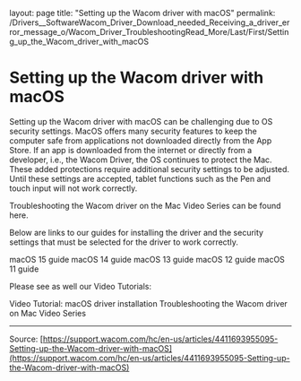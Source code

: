 layout: page
title: "Setting up the Wacom driver with macOS"
permalink: /Drivers__SoftwareWacom_Driver_Download_needed_Receiving_a_driver_error_message_o/Wacom_Driver_TroubleshootingRead_More/Last/First/Setting_up_the_Wacom_driver_with_macOS

# Setting up the Wacom driver with macOS

Setting up the Wacom driver with macOS can be challenging due to OS security settings. MacOS offers many security features to keep the computer safe from applications not downloaded directly from the App Store. If an app is downloaded from the internet or directly from a developer, i.e., the Wacom Driver, the OS continues to protect the Mac. These added protections require additional security settings to be adjusted. Until these settings are accepted, tablet functions such as the Pen and touch input will not work correctly.  

Troubleshooting the Wacom driver on the Mac Video Series can be found here.


Below are links to our guides for installing the driver and the security settings that must be selected for the driver to work correctly. 

macOS 15 guide
macOS 14 guide
macOS 13 guide
macOS 12 guide
macOS 11 guide



Please see as well our Video Tutorials:

Video Tutorial: macOS driver installation
Troubleshooting the Wacom driver on Mac Video Series

---
Source: [https://support.wacom.com/hc/en-us/articles/4411693955095-Setting-up-the-Wacom-driver-with-macOS](https://support.wacom.com/hc/en-us/articles/4411693955095-Setting-up-the-Wacom-driver-with-macOS)
